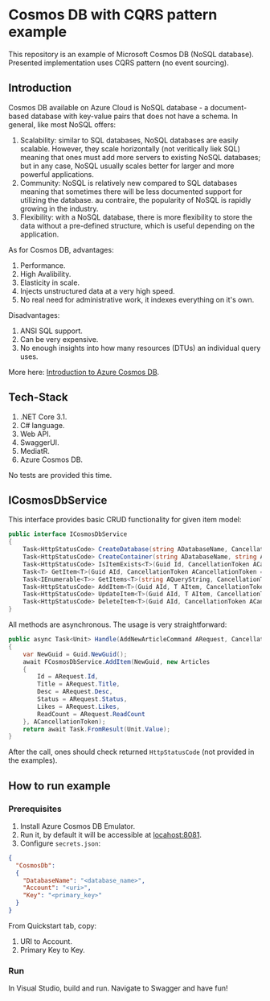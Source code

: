# Cosmos DB with CQRS pattern example

This repository is an example of Microsoft Cosmos DB (NoSQL database). Presented implementation uses CQRS pattern (no event sourcing).

## Introduction

Cosmos DB available on Azure Cloud is NoSQL database - a document-based database with key-value pairs that does not have a schema. In general, like most NoSQL offers:

1. Scalability: similar to SQL databases, NoSQL databases are easily scalable. However, they scale horizontally (not veritically liek SQL) meaning that ones must add more servers to existing NoSQL databases; but in any case, NoSQL usually scales better for larger and more powerful applications.
1. Community: NoSQL is relatively new compared to SQL databases meaning that sometimes there will be less documented support for utilizing the database. au contraire, the popularity of NoSQL is rapidly growing in the industry.
1. Flexibility: with a NoSQL database, there is more flexibility to store the data without a pre-defined structure, which is useful depending on the application.

As for Cosmos DB, advantages:

1. Performance.
1. High Avalibility.
1. Elasticity in scale.
1. Injects unstructured data at a very high speed.
1. No real need for administrative work, it indexes everything on it's own.

Disadvantages:

1. ANSI SQL support.
1. Can be very expensive.
1. No enough insights into how many resources (DTUs) an individual query uses.

More here: [Introduction to Azure Cosmos DB](https://docs.microsoft.com/en-us/azure/cosmos-db/introduction).

## Tech-Stack

1. .NET Core 3.1.
1. C# language.
1. Web API.
1. SwaggerUI.
1. MediatR.
1. Azure Cosmos DB.

No tests are provided this time.

## ICosmosDbService

This interface provides basic CRUD functionality for given item model:

```csharp
public interface ICosmosDbService
{
    Task<HttpStatusCode> CreateDatabase(string ADatabaseName, CancellationToken ACancellationToken = default);
    Task<HttpStatusCode> CreateContainer(string ADatabaseName, string AContainerName, Guid AId, CancellationToken ACancellationToken = default);
    Task<HttpStatusCode> IsItemExists<T>(Guid Id, CancellationToken ACancellationToken = default) where T : class;
    Task<T> GetItem<T>(Guid AId, CancellationToken ACancellationToken = default) where T : class;
    Task<IEnumerable<T>> GetItems<T>(string AQueryString, CancellationToken ACancellationToken = default) where T : class;
    Task<HttpStatusCode> AddItem<T>(Guid AId, T AItem, CancellationToken ACancellationToken = default);
    Task<HttpStatusCode> UpdateItem<T>(Guid AId, T AItem, CancellationToken ACancellationToken = default);
    Task<HttpStatusCode> DeleteItem<T>(Guid AId, CancellationToken ACancellationToken = default);
}
```

All methods are asynchronous. The usage is very straightforward:

```csharp
public async Task<Unit> Handle(AddNewArticleCommand ARequest, CancellationToken ACancellationToken)
{
    var NewGuid = Guid.NewGuid();
    await FCosmosDbService.AddItem(NewGuid, new Articles
    {
        Id = ARequest.Id,
        Title = ARequest.Title,
        Desc = ARequest.Desc,
        Status = ARequest.Status,
        Likes = ARequest.Likes,
        ReadCount = ARequest.ReadCount
    }, ACancellationToken);
    return await Task.FromResult(Unit.Value);
}
```

After the call, ones should check returned `HttpStatusCode` (not provided in the examples).

## How to run example

### Prerequisites

1. Install Azure Cosmos DB Emulator.
1. Run it, by default it will be accessible at [locahost:8081](https://localhost:8081/_explorer/index.html).
1. Configure `secrets.json`: 

```json
{
  "CosmosDb": 
  {
    "DatabaseName": "<database_name>",
    "Account": "<uri>",
    "Key": "<primary_key>"
  }
}
```

From Quickstart tab, copy:

1. URI to Account.
1. Primary Key to Key.

### Run

In Visual Studio, build and run. Navigate to Swagger and have fun!
